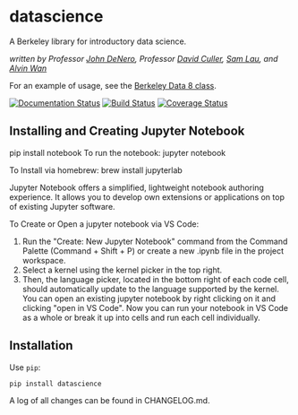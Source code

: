 # datascience

A Berkeley library for introductory data science.

_written by Professor [John DeNero](http://denero.org), Professor
[David Culler](http://www.cs.berkeley.edu/~culler),
[Sam Lau](https://github.com/samlau95), and [Alvin Wan](http://alvinwan.com)_

For an example of usage, see the [Berkeley Data 8 class](http://data8.org/).

[![Documentation Status](https://readthedocs.org/projects/datascience/badge/?version=master)](http://datascience.readthedocs.org/en/master/?badge=master)
[![Build Status](https://github.com/data-8/datascience/actions/workflows/run_tests.yml/badge.svg?branch=master)](https://github.com/data-8/datascience/actions/workflows/run_tests.yml)
[![Coverage Status](https://coveralls.io/repos/data-8/datascience/badge.svg?branch=master&service=github)](https://coveralls.io/github/data-8/datascience?branch=master)

## Installing and Creating Jupyter Notebook
pip install notebook 
To run the notebook: jupyter notebook

To Install via homebrew: brew install jupyterlab

Jupyter Notebook offers a simplified, lightweight notebook authoring experience. It allows you to develop own extensions or applications on top of existing Jupyter software.

To Create or Open a jupyter notebook via VS Code: 
1. Run the "Create: New Jupyter Notebook" command from the Command Palette (Command + Shift + P) or create a new .ipynb file in the project workspace.
2. Select a kernel using the kernel picker in the top right.
3. Then, the language picker, located in the bottom right of each code cell, should automatically update to the language supported by the kernel.
You can open an existing jupyter notebook by right clicking on it and clicking "open in VS Code". Now you can run your notebook in VS Code as a whole or break it up into cells and run each cell individually. 



## Installation

Use `pip`:

```
pip install datascience
```


A log of all changes can be found in CHANGELOG.md.
